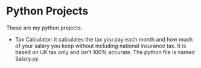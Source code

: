 # Python Projects
These are my python projects.
- Tax Calculator: it calculates the tax you pay each month and how much of your salary you keep without including national insurance tax. It is based on UK tax only and isn't 100% accurate. The python file is named Salary.py

